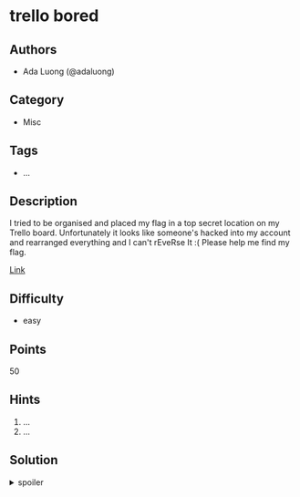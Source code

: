 # trello bored

## Authors
* Ada Luong (@adaluong)

## Category
* Misc

## Tags
* ...

## Description
I tried to be organised and placed my flag in a top secret location on my Trello board. Unfortunately it looks like someone's hacked into my account and rearranged everything and I can't rEveRse It :( Please help me find my flag. 

[Link](https://trello.com/b/chAtVHmk/trello-bored)


## Difficulty
* easy

## Points
50

## Hints
1. ...
1. ...


## Solution
<details>
<summary>spoiler</summary>

### Idea
Hopefully a fun challenge to get started - use 'activity' on the side bar to find the flag as '}eNo_ec1On{NAISSALTA.' Reverse the characters for the flag. 

### Walkthrough
1. ...
1. ...

### Flag
`ATLASSIAN{nO1ce_oNe}`
</details>